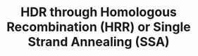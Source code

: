 ---
annotations:
- type: Pathway Ontology
  value: homologous recombination pathway of double-strand break repair
authors:
- ReactomeTeam
- Mkutmon
- Eweitz
description: Homology directed repair (HDR) of replication-independent DNA double
  strand breaks (DSBs) via homologous recombination repair (HRR) or single strand
  annealing (SSA) requires the activation of ATM followed by ATM-mediated phosphorylation
  of DNA repair proteins. ATM coordinates the recruitment of DNA repair and signaling
  proteins to DSBs and formation of the so-called ionizing radiation induced foci
  (IRIF). While IRIFs include chromatin regions kilobases away from the actual DSB,
  this Reactome pathway represents simplified foci and shows events that happen at
  the very ends of the broken DNA.<p>For both HRR and SSA to occur, the ends of the
  DNA DSB must be processed (resected) to generate lengthy 3' ssDNA tails, and the
  resulting ssDNA coated with RPA complexes, triggering ATR activation and signaling.<p>After
  the resection step, BRCA2 and RAD51 trigger HRR, a very accurate process in which
  the 3'-ssDNA overhang invades a sister chromatid, base pairs with the complementary
  strand of the sister chromatid DNA duplex, creating a D-loop, and uses the complementary
  sister chromatid strand as a template for DNA repair synthesis that bridges the
  DSB.<p>The SSA is triggered when 3'-ssDNA overhangs created in the resection step
  contain highly homologous direct repeats. In a process involving RAD52, the direct
  repeats in each 3'-ssDNA overhang become annealed, the unannealed 3'-flaps excised,
  and structures then processed by DNA repair synthesis. SSA results in the loss of
  one of the annealed repeats and the DNA sequence between the two repeats. Therefore,
  SSA is error-prone and is probably used as a backup for HRR, with RAD52 loss-of-function
  mutations being synthetically lethal with mutations in HRR genes, such as BRCA2
  (reviewed by Ciccia and Elledge 2010).  View original pathway at [http://www.reactome.org/PathwayBrowser/#DIAGRAM=5693567
  Reactome].
last-edited: 2021-05-22
organisms:
- Homo sapiens
redirect_from:
- /index.php/Pathway:WP3567
- /instance/WP3567
schema-jsonld:
- '@context': https://schema.org/
  '@id': https://wikipathways.github.io/pathways/WP3567.html
  '@type': Dataset
  creator:
    '@type': Organization
    name: WikiPathways
  description: Homology directed repair (HDR) of replication-independent DNA double
    strand breaks (DSBs) via homologous recombination repair (HRR) or single strand
    annealing (SSA) requires the activation of ATM followed by ATM-mediated phosphorylation
    of DNA repair proteins. ATM coordinates the recruitment of DNA repair and signaling
    proteins to DSBs and formation of the so-called ionizing radiation induced foci
    (IRIF). While IRIFs include chromatin regions kilobases away from the actual DSB,
    this Reactome pathway represents simplified foci and shows events that happen
    at the very ends of the broken DNA.<p>For both HRR and SSA to occur, the ends
    of the DNA DSB must be processed (resected) to generate lengthy 3' ssDNA tails,
    and the resulting ssDNA coated with RPA complexes, triggering ATR activation and
    signaling.<p>After the resection step, BRCA2 and RAD51 trigger HRR, a very accurate
    process in which the 3'-ssDNA overhang invades a sister chromatid, base pairs
    with the complementary strand of the sister chromatid DNA duplex, creating a D-loop,
    and uses the complementary sister chromatid strand as a template for DNA repair
    synthesis that bridges the DSB.<p>The SSA is triggered when 3'-ssDNA overhangs
    created in the resection step contain highly homologous direct repeats. In a process
    involving RAD52, the direct repeats in each 3'-ssDNA overhang become annealed,
    the unannealed 3'-flaps excised, and structures then processed by DNA repair synthesis.
    SSA results in the loss of one of the annealed repeats and the DNA sequence between
    the two repeats. Therefore, SSA is error-prone and is probably used as a backup
    for HRR, with RAD52 loss-of-function mutations being synthetically lethal with
    mutations in HRR genes, such as BRCA2 (reviewed by Ciccia and Elledge 2010).  View
    original pathway at [http://www.reactome.org/PathwayBrowser/#DIAGRAM=5693567 Reactome].
  keywords:
  - 'CCNA1 '
  - 'BLM '
  - Ub
  - 'RPA3 '
  - 'ERCC1 '
  - 'K48PolyUb,SUMO2-K1840,p-5T-MDC1 '
  - 'RAD51D '
  - PALB2
  - RAD51:p-Y104-RAD52:p-RPA:ATR:ATRIP:3' overhanging ssDNA-DSBs:p-MRN:p-S1981,Ac-K3016-ATM:KAT5:BRCA1-C
    complex:EXO1,DNA2:BLM,WRN:p-S990,Ac-K1249-BRIP1:RAD17:RFC:RAD9:HUS1:RAD1:RHNO1:TOPBP1
  - dsDNA with inter-SSA
  - ssDNA-DSBs:p-MRN:p-S1981,Ac-K3016-ATM:KAT5:BRCA1-C complex:EXO1,DNA2:BLM,WRN:p-S990,Ac-K1249-BRIP1:RAD17:RFC:RAD9:HUS1:RAD1:RHNO1:TOPBP1:TIMELESS:TIPIN:p-T916,S945-CLSPN:CHEK1
  - p-S25,S1778-TP53BP1
  - 'p-S988,S1387,S1423,S1524,S1547-BRCA1 '
  - UBE2N:UBE2V2
  - 'UBB(77-152) '
  - 'XRCC3 '
  - 'RHNO1 '
  - 'Cleaved D-loop '
  - 'UBE2N '
  - p-MRN
  - K48PolyUb:SUMO2:K1840,p-5T-MDC1 dimer
  - Junction:p-MRN:p-S1981,Ac-K3016-ATM:KAT5:EXO1,DNA2:BLM,WRN:p-BRCA1-C complex:PALB2:p-T3387-BRCA2:p-T309-RAD51:RAD51AP1:CX3
    complex
  - 'MonoUb-K164-PCNA '
  - 'TIMELESS '
  - K63PolyUb:K14,K16,p-S139-H2AFX,Me2K21-HIST1H4A-Nucleosome
  - 'RAD51C '
  - 'UBE2I-G93-SUMO2 '
  - TOPBP1
  - SPIDR
  - SLX1A:SLX4:MUS81:EME1,(MUS81:EME2),GEN1
  - short
  - 'Me2K21-HIST1H4 '
  - 'HIST1H2BD '
  - 'CHEK1 '
  - 'p-S990,Ac-K1249-BRIP1 '
  - 'EXO1 '
  - 'UBE2V2 '
  - 'HIST1H2BA '
  - 'RFC2 '
  - Extended
  - UBE2I
  - DSBs:p-MRN:p-S327,T847-RBBP8:p-S1981,Ac-K3016-ATM:KAT5
  - 3'
  - Pi
  - Sister Chromatid Arm
  - DSBs:p-MRN:p-S1981,Ac-K3016-ATM:KAT5:CCNA:p-T160-CDK2:RBBP8
  - 'POLK '
  - 'PCNA '
  - p-T3387-BRCA2
  - RAD51C
  - CHEK1
  - RAD52 heptamer
  - 'POLD4 '
  - CX3 complex
  - 'KAT5 '
  - 'Heteroduplex DNA with D-loop structure with extended pairing between invading
    strand and complementary heteroduplex strand '
  - RNF168
  - 'p-S327,T847,T859-RBBP8 '
  - RNF8:Zn2+
  - p-S102-WHSC1
  - 'UBC(1-76) '
  - Nonhomologous
  - heptamer
  - End-Joining (NHEJ)
  - DSBs:p-MRN:p-S1981,Ac-K3016-ATM:KAT5:K63PolyUb-K14,K16,p-S139-H2AFX,Me2K21-HIST1H4A-Nucleosome:SUMO2:K1840,p-5T-MDC1:p-S102-WHSC1:RNF8:Zn2+:SUMO1:p-T4827-HERC2:UBE2N:UBE2V2:RNF168:PIAS4:p-S25,S1778-TP53BP1:p-5S,2T-BRCA1-A
    complex
  - 'HIST1H2BB '
  - 'p-S33-RPA2 '
  - inter-SSA deletion
  - SLX1A:SLX4:MUS81:EME1,(MUS81:EME2)
  - PIAS4
  - (MUS81:EME2)
  - p-T309-RAD51
  - RNF4 homodimer
  - 'HUS1 '
  - p-S406-FAM175A
  - 'p-T916,S945-CLSPN '
  - XRCC3
  - NAD+
  - ATP
  - 'p-S25,S1778-TP53BP1 '
  - SSB-dsDNA with
  - p-T3387-BRCA2:p-T309-RAD51 complex
  - Junction:p-MRN:p-S1981,Ac-K3016-ATM:KAT5:EXO1,DNA2:BLM,WRN:p-S990,Ac-K1249-BRIP1:p-BRCA1-C
    complex:PALB2:p-T3387-BRCA2:p-T309-RAD51:RAD51AP1:CX3 complex
  - 'POLD1 '
  - 'p-5T-MDC1 '
  - 'K6PolyUb,p-T714,T734-BARD1 '
  - SUMO2:UBE2I
  - dsDNA with crossover
  - 'RNF168 '
  - 'cleaved Holliday structure '
  - DSB:p-MRN:p-S1981,Ac-K3016-ATM:KAT5
  - 'p-S327,T847-RBBP8 '
  - 'HIST1H2BC '
  - ssDNA-DSBs:p-MRN:p-S1981,Ac-K3016-ATM:KAT5:BRCA1-C complex:EXO1,DNA2:BLM,WRN:p-S990,Ac-K1249-BRIP1:p-T309-RAD51:p-T3387-BRCA2
  - 'RPA2 '
  - DNA
  - 'UBB(153-228) '
  - 'RMI2 '
  - 'PALB2 '
  - Flap
  - 'K63PolyUb-K14,K16,p-S140-H2AFX '
  - SUMO1:p-T4827-HERC2
  - 'SPIDR '
  - 'RAD50 '
  - 'H2BFS '
  - PCNA:POLD,POLE,POLH,POLK:RPA:RFC
  - p-S456-ABL1
  - 'HIST1H2BO '
  - 'RAD1 '
  - 'GEN1 '
  - 'UBC(229-304) '
  - '3'' short overhanging ssDNA-DSBs '
  - 'p-S102-WHSC1 '
  - 'EME2 '
  - 'RAD52 '
  - 'RFC5 '
  - ss-gap-reannealed
  - 'DNA DSB with annealed 3'' overhanging ssDNA and flaps '
  - 'RFC1 '
  - Holliday
  - 'p-S343-NBN '
  - 'p-T714,T734-BARD1 '
  - dsDNA
  - 'RMI1 '
  - 'RFC4 '
  - p-T916,S945-CLSPN
  - p-Y104-RAD52
  - 'MRE11A '
  - RTEL1
  - 'RBBP8 '
  - 'p-S406-FAM175A '
  - 'PPP4C '
  - RHNO1
  - CCNA:p-T160-CDK2
  - PPP4C:PPP4R2
  - KAT5
  - ADP
  - 'RPA1 '
  - 'p-T4827,SUMO1-HERC2 '
  - 'HERC2-SUMO1 '
  - 'POLH '
  - 'ERCC4 '
  - DNA Double Strand
  - 'HIST2H2BE '
  - RAD51:p-Y104-RAD52:p-RPA:ATR:ATRIP:DNA DSBs with annealed 3' ssDNA overhangs and
    displaced flaps:p-MRN:p-S1981,Ac-K3016-ATM:KAT5:BRCA1-C complex:EXO1,DNA2:BLM,WRN:p-S990,Ac-K1249-BRIP1:RAD17:RFC:RAD9:HUS1:RAD1:RHNO1:TOPBP1
  - H2O
  - 'SLX1A '
  - 'p-Y104-RAD52 '
  - ssDNA-DSBs:p-MRN:p-S1981,Ac-K3016-ATM:KAT5:BRCA1-C complex:EXO1,DNA2:BLM,WRN:p-S990,Ac-K1249-BRIP1:p-T309-RAD51:p-T3387-BRCA2:BCDX2
    complex
  - 'Extended D-loop '
  - 'BABAM1 '
  - dNTP
  - 'HIST1H2BN '
  - SLX1A:SLX4
  - ERCC1:ERCC4
  - 'POLE4 '
  - 'TOPBP1 '
  - 'K6PolyUb,p-S988,S1387,S1423,S1524,S1547-BRCA1 '
  - 'TIPIN '
  - p-Y104-RAD52:p-RPA:ATR:ATRIP:3' overhanging ssDNA-DSBs:p-MRN:p-S1981,Ac-K3016-ATM:KAT5:BRCA1-C
    complex:EXO1,DNA2:BLM,WRN:p-S990,Ac-K1249-BRIP1:RAD17:RFC:RAD9:HUS1:RAD1:RHNO1:TOPBP1
  - DSBs:p-MRN:p-S327,T847,T859-RBBP8:p-S1981,Ac-K3016-ATM:KAT5
  - 'WRN '
  - 'RAD51B '
  - RAD51AP1
  - 'HIST1H2BL '
  - SIRT6
  - 'UBA52(1-76) '
  - p-RPA heterotrimer
  - 'SUMO2-K1840,p-5T-MDC1 '
  - DSBs:p-MRN:p-S1981,Ac-K3016-ATM:KAT5:p-BRCA1-C complex
  - RPA:3'
  - 'DNA2 '
  - 'Ac-K432,K526,K604-RBBP8 '
  - BABAM1
  - 'p-S1981,Ac-K3016-ATM '
  - DSBs:p-MRN:p-S1981,Ac-K3016-ATM:KAT5:K63PolyUb-K14,K16,p-S139-H2AFX,Me2K21-HIST1H4A-Nucleosome:p-5T-MDC1:p-S102-WHSC1:RNF8:Zn2+:SUMO1:p-T4827-HERC2:UBE2N:UBE2V2:RNF168:PIAS4:p-S25,S1778-TP53BP1:p-5S,2T-BRCA1-A
    complex
  - 'RNF4 '
  - 'RPS27A(1-76) '
  - D-Loop:p-MRN:p-S1981,Ac-K3016-ATM:KAT5:EXO1,DNA2:BLM,WRN:p-BRCA1-C complex:PALB2:p-T3387-BRCA2:p-T309-RAD51:RAD51AP1:CX3
    complex
  - 'CCNA2 '
  - 'BRE '
  - ATR:ATRIP:p-RPA:3'
  - Sister Chromosomal
  - MUS81:EME1,
  - 'HIST1H2BK '
  - 'HIST3H3 '
  - BLM:TOP3A:RMI1:RMI2:SPIDR
  - 'UBC(153-228) '
  - 'UIMC1 '
  - MUS81
  - 'HIST1H2BJ '
  - 'HIST1H2BH '
  - 'DNA double-strand break ends '
  - 'HIST1H2BM '
  - ssDNA-DSBs:p-MRN:p-S1981,Ac-K3016-ATM:KAT5:BRCA1-C complex:EXO1,DNA2:BLM,WRN:p-S990,Ac-K1249-BRIP1
  - with Crossover
  - 'RFC3 '
  - 'UBC(77-152) '
  - BRE
  - ssDNA-DSBs:p-MRN:p-S1981,Ac-K3016-ATM:KAT5:BRCA1-C complex
  - 'PPP4R2 '
  - BRCC3
  - TIMELESS:TIPIN
  - BCDX2 complex
  - Cleaved
  - Arm
  - 'POLE2 '
  - EME1,EME2
  - RAD51B
  - 'SLX4 '
  - 'POLE3 '
  - NAM
  - p-S327,T847,T859-RBBP8 homotetramer
  - 'EME1 '
  - 'RAD9B '
  - RBBP8 homotetramer
  - 'HIST3H2BB '
  - 'Zn2+ '
  - ssDNA-DSBs:p-MRN:p-S1981,Ac-K3016-ATM:KAT5:BRCA1-C complex:EXO1,DNA2:BLM,WRN:p-S990,Ac-K1249-BRIP1:RAD17:RFC:RAD9:HUS1:RAD1:RHNO1:TOPBP1
  - UIMC1
  - 'SUMO2-C93-UBE2I '
  - ATR:ATRIP:RPA:3'
  - RAD52
  - Break Response
  - 'UBC(381-456) '
  - ATR:ATRIP
  - D-Loop:p-MRN:p-S1981,Ac-K3016-ATM:KAT5:EXO1,DNA2:BLM,WRN:p-S990,Ac-K1249-BRIP1:p-BRCA1-C
    complex:PALB2:p-T3387-BRCA2:p-T309-RAD51:RAD51AP1:CX3 complex
  - 'UBC(609-684) '
  - 'TOP3A '
  - '3'' overhanging DNA at resected DSB ends '
  - 'POLD3 '
  - RAD9:HUS1:RAD1
  - RAD51D
  - 'p-T160-CDK2 '
  - 2'-O-acetyl-ADP-ribose
  - p-S1981,Ac-K3016-ATM
  - 'Holliday structure '
  - 'UBB(1-76) '
  - 'RAD17 '
  - overhanging
  - 'RAD51 '
  - p-S990,Ac-K1249-BRIP1
  - 'BRCC3 '
  - EXO1,DNA2:BLM,WRN
  - XRCC2
  - deletion
  - 'MDC1-SUMO2 '
  - D-Loop:p-MRN:p-S1981,Ac-K3016-ATM:KAT5:EXO1,DNA2:BLM,WRN:p-S990,Ac-K1249-BRIP1:p-BRCA1-C
    complex:PALB2:p-T3387-BRCA2:p-T309-RAD51:RAD51AP1
  - 'RAD9A '
  - 'p-T309-RAD51 '
  - 'UBC(533-608) '
  - BRCA2
  - BLM:TOP3A:RMI1:RMI2
  - 'PIAS4 '
  - 'POLD2 '
  - p-5S-BRCA1:p-2T-BARD1
  - 'UBC(305-380) '
  - 'UBC(457-532) '
  - 'POLE '
  - p-S317,S345-CHEK1
  - Ac-K432,K526,K604-RBBP8 homotetramer
  - 'RNF8 '
  - 'XRCC2 '
  - 'p-T3387-BRCA2 '
  - RAD17:RFC
  - 'MUS81 '
  - RAD51
  - PPi
  - 'ATR '
  - 'ATRIP '
  - 'RAD51AP1 '
  - RPA heterotrimer
  license: CC0
  name: HDR through Homologous Recombination (HRR) or Single Strand Annealing (SSA)
seo: CreativeWork
title: HDR through Homologous Recombination (HRR) or Single Strand Annealing (SSA)
wpid: WP3567
---